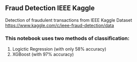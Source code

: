 ## Fraud Detection IEEE Kaggle
Detection of fraudulent transactions from IEEE Kaggle Dataset
https://www.kaggle.com/c/ieee-fraud-detection/data

### This notebook uses two methods of classification:
1. Logictic Regression (with only 58% accuracy)
2. XGBoost (with 97% accuracy)
